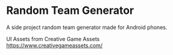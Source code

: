 # Random Team Generator

A side project random team generator made for Android phones.

UI Assets from Creative Game Assets
https://www.creativegameassets.com/
